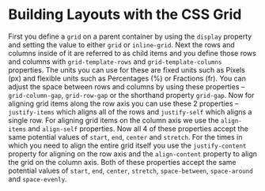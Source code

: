 # Building Layouts with the CSS Grid 
First you define a `grid` on a parent container by using the `display` property and setting the value to either `grid` or `inline-grid`. Next the rows and columns inside of it are referred to as child items and you define those rows and columns with `grid-template-rows` and `grid-template-columns` properties. The units you can use for these are fixed units such as Pixels (px) and flexible units such as  Percentages (%) or Fractions (fr). You can adjust the space between rows and columns by using these properties – `grid-column-gap`, `grid-row-gap` or the shorthand property `grid-gap`. Now for aligning grid items along the row axis you can use these 2 properties – `justify-items` which aligns all of the rows and `justify-self` which aligns a single row. For aligning grid items on the column axis we use the `align-items` and `align-self` properties. Now all 4 of these properties accept the same potential values of `start`, `end`, `center` and `stretch`. For the times in which you need to align the entire grid itself you use the `justify-content` property for aligning on the row axis and the `align-content` property to align the grid on the column axis. Both of these properties accept the same potential values of `start`, `end`, `center`, `stretch`, `space-between`, `space-around` and `space-evenly`.
